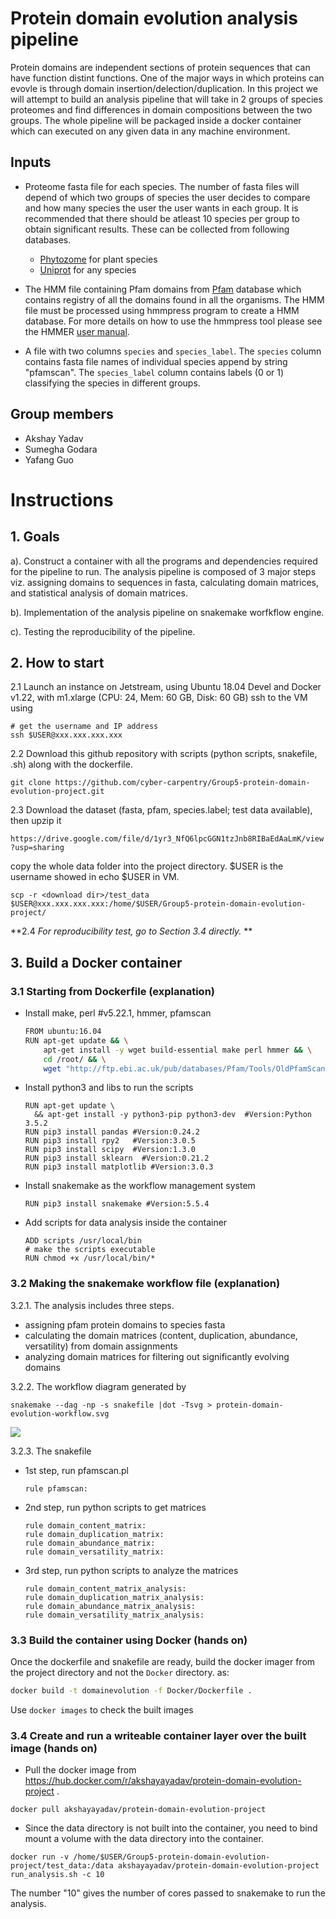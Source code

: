 Protein domain evolution analysis pipeline
===

Protein domains are independent sections of protein sequences that can have function distint functions. One of the major ways in which proteins can evovle is through domain insertion/delection/duplication. In this project we will attempt to build an analysis pipeline that will take in 2 groups of species proteomes and find differences in domain compositions between the two groups. The whole pipeline will be packaged inside a docker container which can executed  on any given data in any machine environment.

## Inputs
* Proteome fasta file for each species. The number of fasta files will depend of which two groups of species the user decides to compare and how many species the user the user wants in each group. It is recommended that there should be atleast 10 species per group to obtain significant results. These can be collected from following databases.
    * [Phytozome](https://phytozome.jgi.doe.gov/pz/portal.html) for plant species
    * [Uniprot](https://www.uniprot.org/proteomes/) for any species

* The HMM file containing Pfam domains from  [Pfam](https://pfam.xfam.org/) database which contains registry of all the domains found in all the organisms. The HMM file must be processed using hmmpress program to create a HMM database. For more details on how to use the hmmpress tool please see the HMMER [user manual](http://hmmer.org/documentation.html).

* A file with two columns `species` and `species_label`. The `species` column contains fasta file names of individual species append by string "pfamscan". The `species_label` column contains labels (0 or 1) classifying the species in different groups.

## Group members
- Akshay Yadav
- Sumegha Godara
- Yafang Guo

# Instructions

## 1. Goals

a). Construct a container with all the programs and dependencies required for the pipeline to run. The analysis pipeline is composed of 3 major steps viz. assigning domains to sequences in fasta, calculating domain matrices, and statistical analysis of domain matrices.
 
b). Implementation of the analysis pipeline on snakemake worfkflow engine.

c). Testing the reproducibility of the pipeline.

## 2. How to start

 2.1 Launch an instance on Jetstream, using Ubuntu 18.04 Devel and Docker v1.22, with m1.xlarge (CPU: 24, Mem: 60 GB, Disk: 60 GB)
   ssh to the VM using
   ```
   # get the username and IP address
   ssh $USER@xxx.xxx.xxx.xxx
   ```
2.2 Download this github repository with scripts (python scripts, snakefile, .sh) along with the dockerfile.
   ```
   git clone https://github.com/cyber-carpentry/Group5-protein-domain-evolution-project.git
   ```
2.3 Download the dataset (fasta, pfam, species.label; test data available), then upzip it 

   ```https://drive.google.com/file/d/1yr3_NfQ6lpcGGN1tzJnb8RIBaEdAaLmK/view?usp=sharing```

   copy the whole data folder into the project directory.
   $USER is the username showed in echo $USER in VM. 
   ```
   scp -r <download dir>/test_data $USER@xxx.xxx.xxx.xxx:/home/$USER/Group5-protein-domain-evolution-project/
   ```
   
**2.4 *For reproducibility test, go to Section 3.4 directly.* **

## 3. Build a Docker container
### 3.1 Starting from Dockerfile (explanation)
- Install make, perl #v5.22.1, hmmer, pfamscan
   ```bash
   FROM ubuntu:16.04
   RUN apt-get update && \
       apt-get install -y wget build-essential make perl hmmer && \
       cd /root/ && \
       wget "http://ftp.ebi.ac.uk/pub/databases/Pfam/Tools/OldPfamScan/PfamScan1.5/PfamScan.tar.gz"
   ```
- Install python3 and libs to run the scripts
   ```
   RUN apt-get update \
     && apt-get install -y python3-pip python3-dev  #Version:Python 3.5.2
   RUN pip3 install pandas #Version:0.24.2
   RUN pip3 install rpy2   #Version:3.0.5
   RUN pip3 install scipy  #Version:1.3.0
   RUN pip3 install sklearn  #Version:0.21.2
   RUN pip3 install matplotlib #Version:3.0.3
   ```
- Install snakemake as the workflow management system
   ```
   RUN pip3 install snakemake #Version:5.5.4
   ```
- Add scripts for data analysis inside the container
   ```
   ADD scripts /usr/local/bin
   # make the scripts executable
   RUN chmod +x /usr/local/bin/* 
   ```
### 3.2 Making the snakemake workflow file (explanation)

3.2.1. The analysis includes three steps. 
- assigning pfam protein domains to species fasta
- calculating the domain matrices (content, duplication, abundance, versatility) from domain assignments
- analyzing domain matrices for filtering out significantly evolving domains

3.2.2. The workflow diagram generated by
   ```
   snakemake --dag -np -s snakefile |dot -Tsvg > protein-domain-evolution-workflow.svg
   ```
   ![](https://i.imgur.com/8grxKHe.png)

3.2.3. The snakefile 
- 1st step, run pfamscan.pl 
   ```
   rule pfamscan:
   ```
- 2nd step, run python scripts to get matrices
   ```
   rule domain_content_matrix:
   rule domain_duplication_matrix:
   rule domain_abundance_matrix:
   rule domain_versatility_matrix:
   ```
- 3rd step, run python scripts to analyze the matrices

   ```
   rule domain_content_matrix_analysis:
   rule domain_duplication_matrix_analysis:
   rule domain_abundance_matrix_analysis:
   rule domain_versatility_matrix_analysis:
   ```
### 3.3 Build the container using Docker (hands on)

   Once the dockerfile and snakefile are ready, build the docker imager from the project directory and not the `Docker` directory.  as:

   ```bash
   docker build -t domainevolution -f Docker/Dockerfile .
   ```
   Use ```docker images``` to check the built images

### 3.4 Create and run a writeable container layer over the built image (hands on)
   - Pull the docker image from https://hub.docker.com/r/akshayayadav/protein-domain-evolution-project . 
   ```
   docker pull akshayayadav/protein-domain-evolution-project
   ```
   - Since the data directory is not built into the container, you need to bind mount a volume with the data directory into the container. 

   ```
   docker run -v /home/$USER/Group5-protein-domain-evolution-project/test_data:/data akshayayadav/protein-domain-evolution-project run_analysis.sh -c 10
   ```
   The number "10" gives the number of cores passed to snakemake to run the analysis.


